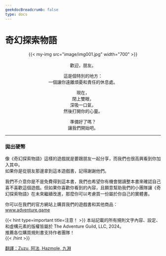 ```yaml
---
geekdocBreadcrumb: false
type: docs
---
```


# 奇幻探索物語

<center>
{{< my-img src="image/img001.jpg" width="700" >}}
</center>

<br/>

<center>
歡迎，朋友。

這是個特別的地方：<br/>
一個讓你遠離煩憂和責任的休息處。

現在，<br/>
閉上雙眼，<br/>
深吸一口氣，<br/>
然後打開你的心靈。

準備好了嗎？<br/>
讓我們開始吧。
</center>

***

### 拋出硬幣
像《奇幻探索物語》這樣的遊戲就是要跟朋友一起分享，而我們也很高興看到你加入其中。<br/>
如果你是從朋友那邊拿到這本遊戲書，記得謝謝他們。

我們不介意你是不是免費得到這本書，我們也希望你有機會閱讀整本書來確認自己喜不喜歡這個遊戲。但如果你喜歡你看到的內容，且願意幫助我們的小團隊讓《奇幻探索物語》在未來繼續改進，那麼你可以考慮買一份屬於你自己的實體書。

你可以在我們的官方網站上購買我們的遊戲書和其他商品：<br/>
<a href="www.adventure.game"> www.adventure.game </a>

{{< hint type=important title=注意！ >}}
本站記載的所有規則文字內容、設定、和虛構元素的版權皆屬於 The Adventure Guild, LLC, 2024。<br/>
推薦各位購買規則書支持作者團隊！<br/>
{{< /hint  >}}

<u>翻譯：Zuzu, 阿法, Hazmole, 九淵</u>